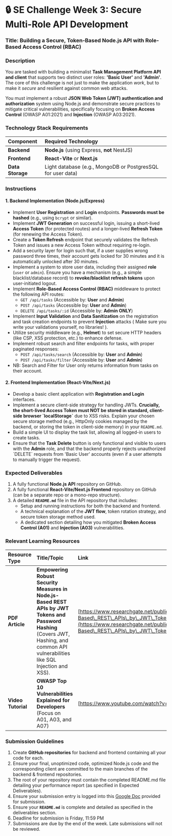 # 🔒 SE Challenge Week 3: Secure Multi-Role API Development

### **Title:** **Building a Secure, Token-Based Node.js API with Role-Based Access Control (RBAC)**

### **Description**

You are tasked with building a minimalist **Task Management Platform API and client** that supports two distinct user roles: **'Basic User'** and **'Admin'**. The core of this challenge is not just to make the application *work*, but to make it *secure* and resilient against common web attacks.

You must implement a robust **JSON Web Token (JWT) authentication and authorization** system using Node.js and demonstrate secure practices to mitigate critical vulnerabilities, specifically focusing on **Broken Access Control** (OWASP A01:2021) and **Injection** (OWASP A03:2021).

### **Technology Stack Requirements**

| Component | Required Technology |
| :--- | :--- |
| **Backend** | **Node.js** (using Express, **not** NestJS) |
| **Frontend** | **React-Vite** or **Next.js** |
| **Data Storage** | Light database (e.g., MongoDB or PostgresSQL for user data) |

### **Instructions**

#### **1. Backend Implementation (Node.js/Express)**

* Implement **User Registration** and **Login** endpoints. **Passwords must be hashed** (e.g., using `bcrypt` or similar).
* Implement **JWT Generation** on successful login, issuing a short-lived **Access Token** (for protected routes) and a longer-lived **Refresh Token** (for renewing the Access Token).
* Create a **Token Refresh** endpoint that securely validates the Refresh Token and issues a new Access Token without requiring re-login.
* Add a security layer for login such that, if a user supplies wrong password three times, their account gets locked for 30 minutes and it is automatically unlocked after 30 minutes.
* Implement a system to store user data, including their assigned **role** (`user` or `admin`). Ensure you have a mechanism (e.g., a simple blacklist/database record) to **revoke/blacklist refresh tokens** upon user-initiated logout.
* Implement **Role-Based Access Control (RBAC)** middleware to protect the following API routes:
    * `GET /api/tasks` (Accessible by: **User** and **Admin**)
    * `POST /api/tasks` (Accessible by: **User** and **Admin**)
    * `DELETE /api/tasks/:id` (Accessible by: **Admin ONLY**)
* Implement **Input Validation** and **Data Sanitization** on the registration and task creation endpoints to prevent **Injection** attacks ( Make sure you write your validations yourself, no libraries! ).
* Utilize security middleware (e.g., **Helmet**) to set secure HTTP headers (like CSP, XSS protection, etc.) to enhance defense.
* Implement robust search and filter endpoints for tasks, with proper paginated responses:
    * `POST /api/tasks/search` (Accessible by: **User** and **Admin**)
    * `POST /api/tasks/filter` (Accessible by: **User** and **Admin**)
* NB: Search and Filter for User only returns information from tasks on their account.

#### **2. Frontend Implementation (React-Vite/Next.js)**

* Develop a basic client application with **Registration and Login** interfaces.
* Implement a secure client-side strategy for handling JWTs. **Crucially, the short-lived Access Token must NOT be stored in standard, client-side browser \`localStorage\`** due to XSS risks. Explain your chosen secure storage method (e.g., HttpOnly cookies managed by the backend, or storing the token in client-side memory) in your `README.md`.
* Build a simple UI to display the task list, allowing all logged-in users to create tasks.
* Ensure that the **Task Delete** button is only functional and visible to users with the **Admin** role, and that the backend properly rejects unauthorized \`DELETE\` requests from 'Basic User' accounts (even if a user attempts to manually trigger the request).

### **Expected Deliverables**

1.  A fully functional **Node.js API** repository on GitHub.
2.  A fully functional **React-Vite/Next.js Frontend** repository on GitHub (can be a separate repo or a mono-repo structure).
3.  A detailed **`README.md`** file in the API repository that includes:
    * Setup and running instructions for both the backend and frontend.
    * A technical explanation of the **JWT flow**, token rotation strategy, and secure token storage method used.
    * A dedicated section detailing how you mitigated **Broken Access Control (A01)** and **Injection (A03)** vulnerabilities.

### **Relevant Learning Resources**

| Resource Type | Title/Topic | Link |
| :--- | :--- | :--- |
| **PDF Article** | **Empowering Robust Security Measures in Node.js-Based REST APIs by JWT Tokens and Password Hashing** (Covers JWT, Hashing, and common API vulnerabilities like SQL Injection and XSS). | [https://www.researchgate.net/publication/392069696\_Empowering\_Robust\_Security\_Measures\_in\_Nodejs-Based\_REST\_APIs\_by\_JWT\_Tokens\_and\_Password\_Hashing\_Safeguarding\_Cyber\_World](https://www.researchgate.net/publication/392069696_Empowering_Robust_Security_Measures_in_Nodejs-Based\_REST\_APIs\_by\_JWT\_Tokens\_and\_Password\_Hashing\_Safeguarding\_Cyber\_World) |
| **Video Tutorial** | **OWASP Top 10 Vulnerabilities Explained for Developers** (Focus on A01, A03, and A07) | [https://www.youtube.com/watch?v=9HtxKEz59Gk](https://www.youtube.com/watch?v=9HtxKEz59Gk) |

### **Submission Guidelines**

1.  Create **GitHub repositories** for backend and frontend containing all your code for each.
2. Ensure your final, unoptimized code, optimized Node.js code and the corresponding client are committed to the main branches of the backend & frontend repositories.
3. The root of your repository must contain the completed README.md file detailing your performance report (as specified in Expected Deliverables).
4. Ensure your submission entry is logged into this [Google Doc](https://docs.google.com/document/d/1ifYuyImVk_ckOOLXZ68TOS3UfAxJ1rzpu_7hdATbtzY/edit?usp=sharing) provided for submission.
5.  Ensure your **`README.md`** is complete and detailed as specified in the deliverables section.
6. Deadline for submission is Friday, 11:59 PM
7. Submissions are due by the end of the week. Late submissions will not be reviewed.